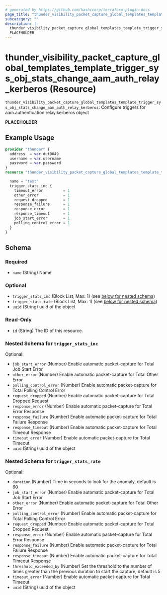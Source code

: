 ```yaml
---
# generated by https://github.com/hashicorp/terraform-plugin-docs
page_title: "thunder_visibility_packet_capture_global_templates_template_trigger_sys_obj_stats_change_aam_auth_relay_kerberos Resource - terraform-provider-thunder"
subcategory: ""
description: |-
  thunder_visibility_packet_capture_global_templates_template_trigger_sys_obj_stats_change_aam_auth_relay_kerberos: Configure triggers for aam.authentication.relay.kerberos object
  PLACEHOLDER
---
```


# thunder_visibility_packet_capture_global_templates_template_trigger_sys_obj_stats_change_aam_auth_relay_kerberos (Resource)

`thunder_visibility_packet_capture_global_templates_template_trigger_sys_obj_stats_change_aam_auth_relay_kerberos`: Configure triggers for aam.authentication.relay.kerberos object

__PLACEHOLDER__

## Example Usage

```terraform
provider "thunder" {
  address  = var.dut9049
  username = var.username
  password = var.password
}
resource "thunder_visibility_packet_capture_global_templates_template_trigger_sys_obj_stats_change_aam_auth_relay_kerberos" "thunder_visibility_packet_capture_global_templates_template_trigger_sys_obj_stats_change_aam_auth_relay_kerberos" {

  name = "test"
  trigger_stats_inc {
    timeout_error         = 1
    other_error           = 1
    request_dropped       = 1
    response_failure      = 1
    response_error        = 1
    response_timeout      = 1
    job_start_error       = 1
    polling_control_error = 1
  }
}
```

<!-- schema generated by tfplugindocs -->
## Schema

### Required

- `name` (String) Name

### Optional

- `trigger_stats_inc` (Block List, Max: 1) (see [below for nested schema](#nestedblock--trigger_stats_inc))
- `trigger_stats_rate` (Block List, Max: 1) (see [below for nested schema](#nestedblock--trigger_stats_rate))
- `uuid` (String) uuid of the object

### Read-Only

- `id` (String) The ID of this resource.

<a id="nestedblock--trigger_stats_inc"></a>
### Nested Schema for `trigger_stats_inc`

Optional:

- `job_start_error` (Number) Enable automatic packet-capture for Total Job Start Error
- `other_error` (Number) Enable automatic packet-capture for Total Other Error
- `polling_control_error` (Number) Enable automatic packet-capture for Total Polling Control Error
- `request_dropped` (Number) Enable automatic packet-capture for Total Dropped Request
- `response_error` (Number) Enable automatic packet-capture for Total Error Response
- `response_failure` (Number) Enable automatic packet-capture for Total Failure Response
- `response_timeout` (Number) Enable automatic packet-capture for Total Timeout Response
- `timeout_error` (Number) Enable automatic packet-capture for Total Timeout
- `uuid` (String) uuid of the object


<a id="nestedblock--trigger_stats_rate"></a>
### Nested Schema for `trigger_stats_rate`

Optional:

- `duration` (Number) Time in seconds to look for the anomaly, default is 60
- `job_start_error` (Number) Enable automatic packet-capture for Total Job Start Error
- `other_error` (Number) Enable automatic packet-capture for Total Other Error
- `polling_control_error` (Number) Enable automatic packet-capture for Total Polling Control Error
- `request_dropped` (Number) Enable automatic packet-capture for Total Dropped Request
- `response_error` (Number) Enable automatic packet-capture for Total Error Response
- `response_failure` (Number) Enable automatic packet-capture for Total Failure Response
- `response_timeout` (Number) Enable automatic packet-capture for Total Timeout Response
- `threshold_exceeded_by` (Number) Set the threshold to the number of times greater than the previous duration to start the capture, default is 5
- `timeout_error` (Number) Enable automatic packet-capture for Total Timeout
- `uuid` (String) uuid of the object


